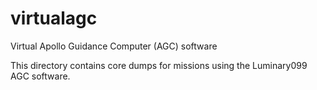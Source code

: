 # virtualagc
Virtual Apollo Guidance Computer (AGC) software

This directory contains core dumps for missions using the Luminary099 AGC software.
